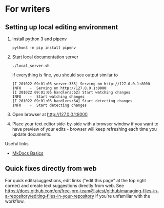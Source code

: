 # For writers

## Setting up local editing environment
1. Install python 3 and pipenv
   ```
   python3 -m pip install pipenv
   ```
1. Start local documentation server
    ```
    ./local_server.sh
    ```

    If everything is fine, you should see output similar to 
    ```
    [I 201022 09:01:06 server:335] Serving on http://127.0.0.1:8000
    INFO    -  Serving on http://127.0.0.1:8000
    [I 201022 09:01:06 handlers:62] Start watching changes
    INFO    -  Start watching changes
    [I 201022 09:01:06 handlers:64] Start detecting changes
    INFO    -  Start detecting changes
    ```
2. Open browser at  http://127.0.0.1:8000
3. Place your text editor side-by-side with a browser window if you want to have preview of your edits - browser will keep refreshing each time you update documents.

Useful links
* [MkDocs Basics](https://www.mkdocs.org/user-guide/writing-your-docs/)

## Quick fixes directly from web

For quick edits/suggestions, edit links ("edit this page" at the top right corner) and create text suggestions directly from web. See https://docs.github.com/en/free-pro-team@latest/github/managing-files-in-a-repository/editing-files-in-your-repository if you're unfamiliar with the workflow.
